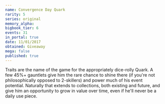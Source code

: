 ```yaml
---
name: Convergence Day Quark
rarity: 5
series: original
memory_alpha:
bigbook_tier: 6
events: 31
in_portal: true
date: 11/01/2017
obtained: Giveaway
mega: false
published: true
---
```


Traits are the name of the game for the appropriately dice-rolly Quark. A few 45%+ gauntlets give him the rare chance to shine there (if you're not philosophically opposed to 2-skillers) and power much of his event potential. Naturally that extends to collections, both existing and future, and give him an opportunity to grow in value over time, even if he'll never be a daily use piece.
